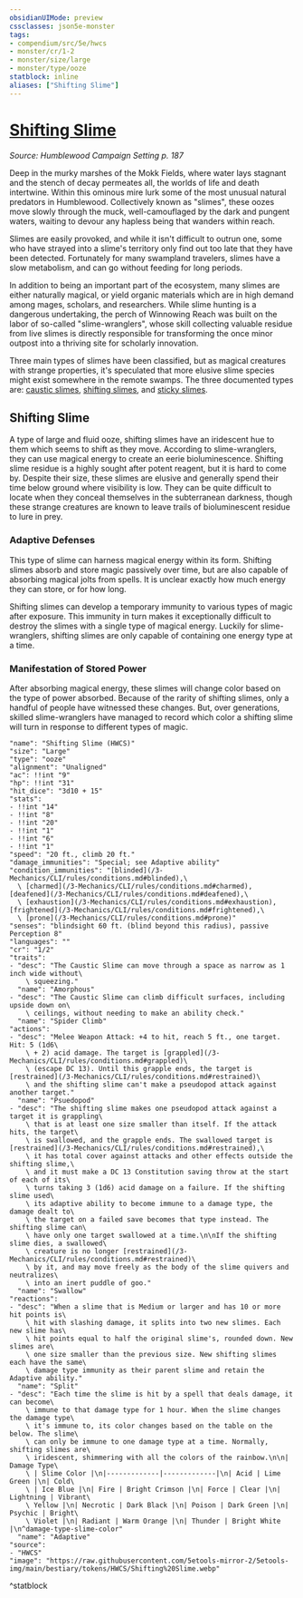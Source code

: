 ```yaml
---
obsidianUIMode: preview
cssclasses: json5e-monster
tags:
- compendium/src/5e/hwcs
- monster/cr/1-2
- monster/size/large
- monster/type/ooze
statblock: inline
aliases: ["Shifting Slime"]
---
```

# [Shifting Slime](3-Mechanics/CLI/bestiary/ooze/shifting-slime-hwcs.md)
*Source: Humblewood Campaign Setting p. 187*  

Deep in the murky marshes of the Mokk Fields, where water lays stagnant and the stench of decay permeates all, the worlds of life and death intertwine. Within this ominous mire lurk some of the most unusual natural predators in Humblewood. Collectively known as "slimes", these oozes move slowly through the muck, well-camouflaged by the dark and pungent waters, waiting to devour any hapless being that wanders within reach.

Slimes are easily provoked, and while it isn't difficult to outrun one, some who have strayed into a slime's territory only find out too late that they have been detected. Fortunately for many swampland travelers, slimes have a slow metabolism, and can go without feeding for long periods.

In addition to being an important part of the ecosystem, many slimes are either naturally magical, or yield organic materials which are in high demand among mages, scholars, and researchers. While slime hunting is a dangerous undertaking, the perch of Winnowing Reach was built on the labor of so-called "slime-wranglers", whose skill collecting valuable residue from live slimes is directly responsible for transforming the once minor outpost into a thriving site for scholarly innovation.

Three main types of slimes have been classified, but as magical creatures with strange properties, it's speculated that more elusive slime species might exist somewhere in the remote swamps. The three documented types are: [caustic slimes](/3-Mechanics/CLI/bestiary/ooze/caustic-slime-hwcs.md), [shifting slimes](/3-Mechanics/CLI/bestiary/ooze/shifting-slime-hwcs.md), and [sticky slimes](/3-Mechanics/CLI/bestiary/ooze/sticky-slime-hwcs.md).

## Shifting Slime

A type of large and fluid ooze, shifting slimes have an iridescent hue to them which seems to shift as they move. According to slime-wranglers, they can use magical energy to create an eerie bioluminescence. Shifting slime residue is a highly sought after potent reagent, but it is hard to come by. Despite their size, these slimes are elusive and generally spend their time below ground where visibility is low. They can be quite difficult to locate when they conceal themselves in the subterranean darkness, though these strange creatures are known to leave trails of bioluminescent residue to lure in prey.

### Adaptive Defenses

This type of slime can harness magical energy within its form. Shifting slimes absorb and store magic passively over time, but are also capable of absorbing magical jolts from spells. It is unclear exactly how much energy they can store, or for how long.

Shifting slimes can develop a temporary immunity to various types of magic after exposure. This immunity in turn makes it exceptionally difficult to destroy the slimes with a single type of magical energy. Luckily for slime-wranglers, shifting slimes are only capable of containing one energy type at a time.

### Manifestation of Stored Power

After absorbing magical energy, these slimes will change color based on the type of power absorbed. Because of the rarity of shifting slimes, only a handful of people have witnessed these changes. But, over generations, skilled slime-wranglers have managed to record which color a shifting slime will turn in response to different types of magic.

```statblock
"name": "Shifting Slime (HWCS)"
"size": "Large"
"type": "ooze"
"alignment": "Unaligned"
"ac": !!int "9"
"hp": !!int "31"
"hit_dice": "3d10 + 15"
"stats":
- !!int "14"
- !!int "8"
- !!int "20"
- !!int "1"
- !!int "6"
- !!int "1"
"speed": "20 ft., climb 20 ft."
"damage_immunities": "Special; see Adaptive ability"
"condition_immunities": "[blinded](/3-Mechanics/CLI/rules/conditions.md#blinded),\
  \ [charmed](/3-Mechanics/CLI/rules/conditions.md#charmed), [deafened](/3-Mechanics/CLI/rules/conditions.md#deafened),\
  \ [exhaustion](/3-Mechanics/CLI/rules/conditions.md#exhaustion), [frightened](/3-Mechanics/CLI/rules/conditions.md#frightened),\
  \ [prone](/3-Mechanics/CLI/rules/conditions.md#prone)"
"senses": "blindsight 60 ft. (blind beyond this radius), passive Perception 8"
"languages": ""
"cr": "1/2"
"traits":
- "desc": "The Caustic Slime can move through a space as narrow as 1 inch wide without\
    \ squeezing."
  "name": "Amorphous"
- "desc": "The Caustic Slime can climb difficult surfaces, including upside down on\
    \ ceilings, without needing to make an ability check."
  "name": "Spider Climb"
"actions":
- "desc": "Melee Weapon Attack: +4 to hit, reach 5 ft., one target. Hit: 5 (1d6\
    \ + 2) acid damage. The target is [grappled](/3-Mechanics/CLI/rules/conditions.md#grappled)\
    \ (escape DC 13). Until this grapple ends, the target is [restrained](/3-Mechanics/CLI/rules/conditions.md#restrained)\
    \ and the shifting slime can't make a pseudopod attack against another target."
  "name": "Psuedopod"
- "desc": "The shifting slime makes one pseudopod attack against a target it is grappling\
    \ that is at least one size smaller than itself. If the attack hits, the target\
    \ is swallowed, and the grapple ends. The swallowed target is [restrained](/3-Mechanics/CLI/rules/conditions.md#restrained),\
    \ it has total cover against attacks and other effects outside the shifting slime,\
    \ and it must make a DC 13 Constitution saving throw at the start of each of its\
    \ turns taking 3 (1d6) acid damage on a failure. If the shifting slime used\
    \ its adaptive ability to become immune to a damage type, the damage dealt to\
    \ the target on a failed save becomes that type instead. The shifting slime can\
    \ have only one target swallowed at a time.\n\nIf the shifting slime dies, a swallowed\
    \ creature is no longer [restrained](/3-Mechanics/CLI/rules/conditions.md#restrained)\
    \ by it, and may move freely as the body of the slime quivers and neutralizes\
    \ into an inert puddle of goo."
  "name": "Swallow"
"reactions":
- "desc": "When a slime that is Medium or larger and has 10 or more hit points is\
    \ hit with slashing damage, it splits into two new slimes. Each new slime has\
    \ hit points equal to half the original slime's, rounded down. New slimes are\
    \ one size smaller than the previous size. New shifting slimes each have the same\
    \ damage type immunity as their parent slime and retain the Adaptive ability."
  "name": "Split"
- "desc": "Each time the slime is hit by a spell that deals damage, it can become\
    \ immune to that damage type for 1 hour. When the slime changes the damage type\
    \ it's immune to, its color changes based on the table on the below. The slime\
    \ can only be immune to one damage type at a time. Normally, shifting slimes are\
    \ iridescent, shimmering with all the colors of the rainbow.\n\n| Damage Type\
    \ | Slime Color |\n|-------------|-------------|\n| Acid | Lime Green |\n| Cold\
    \ | Ice Blue |\n| Fire | Bright Crimson |\n| Force | Clear |\n| Lightning | Vibrant\
    \ Yellow |\n| Necrotic | Dark Black |\n| Poison | Dark Green |\n| Psychic | Bright\
    \ Violet |\n| Radiant | Warm Orange |\n| Thunder | Bright White |\n^damage-type-slime-color"
  "name": "Adaptive"
"source":
- "HWCS"
"image": "https://raw.githubusercontent.com/5etools-mirror-2/5etools-img/main/bestiary/tokens/HWCS/Shifting%20Slime.webp"
```
^statblock